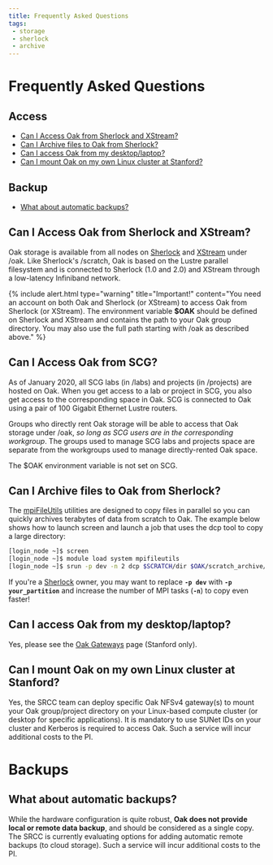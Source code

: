 ```yaml
---
title: Frequently Asked Questions
tags:
 - storage
 - sherlock
 - archive
---
```


# Frequently Asked Questions

## Access

 - [Can I Access Oak from Sherlock and XStream?](#can-i-access-oak-from-sherlock-and-xstream)
 - [Can I Archive files to Oak from Sherlock?](#can-i-archive-files-to-oak-from-sherlock)
 - [Can I access Oak from my desktop/laptop?](#can-i-access-oak-from-my-desktop-laptop)
 - [Can I mount Oak on my own Linux cluster at Stanford?](#can-i-mount-oak-on-my-own-linux-cluster-at-stanford)

## Backup

 - [What about automatic backups?](#what-about-automatic-backups)


## Can I Access Oak from Sherlock and XStream?

Oak storage is available from all nodes on [Sherlock](http://www.sherlock.stanford.edu/) and [XStream](http://xstream.stanford.edu/) under /oak. Like Sherlock's /scratch, Oak is based on the Lustre parallel filesystem and is connected to Sherlock (1.0 and 2.0) and XStream through a low-latency Infiniband network.

{% include alert.html type="warning" title="Important!" content="You need an account on both Oak and Sherlock (or XStream) to access Oak from Sherlock (or XStream). The environment variable **$OAK** should be defined on Sherlock and XStream and contains the path to your Oak group directory. You may also use the full path starting with /oak as described above." %}

## Can I Access Oak from SCG?

As of January 2020, all SCG labs (in /labs) and projects (in /projects) are hosted on Oak.  When you get access to a lab or project in SCG, you also get access to the corresponding space in Oak.  SCG is connected to Oak using a pair of 100 Gigabit Ethernet Lustre routers.

Groups who directly rent Oak storage will be able to access that Oak storage under /oak, _so long as SCG users are in the corresponding workgroup_.  The groups used to manage SCG labs and projects space are separate from the workgroups used to manage directly-rented Oak space.

The $OAK environment variable is not set on SCG.

## Can I Archive files to Oak from Sherlock?

The [mpiFileUtils](https://github.com/hpc/mpifileutils) utilities are designed to copy files in parallel so you can quickly archives terabytes of data from scratch to Oak. The example below shows how to launch screen and launch a job that uses the dcp tool to copy a large directory:

```bash
[login_node ~]$ screen
[login_node ~]$ module load system mpifileutils
[login_node ~]$ srun -p dev -n 2 dcp $SCRATCH/dir $OAK/scratch_archive/
```

If you're a [Sherlock](http://www.sherlock.stanford.edu/) owner, you may want to replace **`-p dev`** with **`-p your_partition`** and increase the number of MPI tasks (**`-n`**) to copy even faster!


## Can I access Oak from my desktop/laptop?

Yes, please see the [Oak Gateways](https://srcc.stanford.edu/private/oak-gateways) page (Stanford only).


## Can I mount Oak on my own Linux cluster at Stanford?

Yes, the SRCC team can deploy specific Oak NFSv4 gateway(s) to mount your Oak group/project directory on your Linux-based compute cluster (or desktop for specific applications). It is mandatory to use SUNet IDs on your cluster and Kerberos is required to access Oak. Such a service will incur additional costs to the PI.

# Backups

## What about automatic backups?

While the hardware configuration is quite robust, **Oak does not provide local or remote data backup**, and should be considered as a single copy. The SRCC is currently evaluating options for adding automatic remote backups (to cloud storage). Such a service will incur additional costs to the PI.
